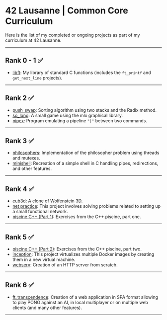 # 42 Lausanne | Common Core Curriculum

Here is the list of my completed or ongoing projects as part of my curriculum at 42 Lausanne.

---

## Rank 0 - 1 ✅
- [libft](https://github.com/lazzylife42/libft): My library of standard C functions (includes the `ft_printf` and `get_next_line` projects).

---

## Rank 2 ✅
- [push_swap](https://github.com/lazzylife42/push_swap): Sorting algorithm using two stacks and the Radix method.
- [so_long](https://github.com/lazzylife42/so_long): A small game using the mlx graphical library.
- [pipex](https://github.com/lazzylife42/pipex): Program emulating a pipeline `"|"` between two commands.

---

## Rank 3 ✅
- [philosophers](https://github.com/lazzylife42/philosophers): Implementation of the philosopher problem using threads and mutexes.
- [minishell](https://github.com/lazzylife42/minishell): Recreation of a simple shell in C handling pipes, redirections, and other features.

---

## Rank 4 ✅
- [cub3d](https://github.com/lazzylife42/cub3d): A clone of Wolfenstein 3D.
- [net practice](https://github.com/lazzylife42/net_practice): This project involves solving problems related to setting up a small functional network.
- [piscine C++ (Part 1)](https://github.com/lazzylife42/cpp/): Exercises from the C++ piscine, part one.

---

## Rank 5 ✅
- [piscine C++ (Part 2)](https://github.com/lazzylife42/cpp/): Exercises from the C++ piscine, part two.
- [inception](https://github.com/lazzylife42/inception): This project virtualizes multiple Docker images by creating them in a new virtual machine.
- [webserv](https://github.com/lazzylife42/webserv): Creation of an HTTP server from scratch.

---

## Rank 6 ✅
- [ft_transcendence](https://github.com/lazzylife42/ft_transcendence/): Creation of a web application in SPA format allowing to play PONG against an AI, in local multiplayer or on multiple web clients (and many other features).

---

